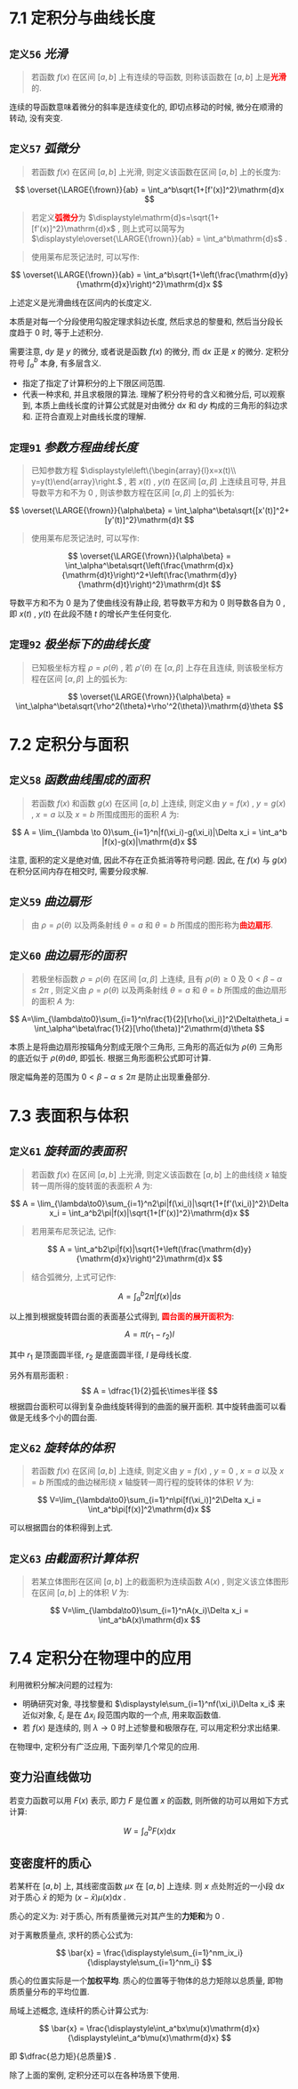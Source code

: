 
# 7.1 定积分与曲线长度

## `定义56` $光滑$

> 若函数 $f(x)$ 在区间 $[a,b]$ 上有连续的导函数, 则称该函数在 $[a,b]$ 上是<font color=red><b>光滑</b></font>的.

连续的导函数意味着微分的斜率是连续变化的, 即切点移动的时候, 微分在顺滑的转动, 没有突变.


## `定义57` $弧微分$

> 若函数 $f(x)$ 在区间 $[a,b]$ 上光滑, 则定义该函数在区间 $[a,b]$ 上的长度为:

$$
\overset{\LARGE{\frown}}{ab} = 
\int_a^b\sqrt{1+[f'(x)]^2}\mathrm{d}x
$$

> 若定义<font color=red><b>弧微分</b></font>为 $\displaystyle\mathrm{d}s=\sqrt{1+[f'(x)]^2}\mathrm{d}x$ , 则上式可以简写为 $\displaystyle\overset{\LARGE{\frown}}{ab} = \int_a^b\mathrm{d}s$ .

> 使用莱布尼茨记法时, 可以写作:

$$
\overset{\LARGE{\frown}}{ab} = 
\int_a^b\sqrt{1+\left(\frac{\mathrm{d}y}{\mathrm{d}x}\right)^2}\mathrm{d}x
$$

上述定义是光滑曲线在区间内的长度定义.

本质是对每一个分段使用勾股定理求斜边长度, 然后求总的黎曼和, 然后当分段长度趋于 $0$ 时, 等于上述积分.

需要注意, $\mathrm{d}y$ 是 $y$ 的微分, 或者说是函数 $f(x)$ 的微分, 而 $\mathrm{d}x$ 正是 $x$ 的微分. 
定积分符号 $\displaystyle\int_a^b$ 本身, 有多层含义. 
- 指定了指定了计算积分的上下限区间范围.
- 代表一种求和, 并且求极限的算法.
理解了积分符号的含义和微分后, 可以观察到, 本质上曲线长度的计算公式就是对由微分 $\mathrm{d}x$ 和 $\mathrm{d}y$ 构成的三角形的斜边求和. 正符合直观上对曲线长度的理解.



## `定理91` $参数方程曲线长度$

> 已知参数方程 $\displaystyle\left\{\begin{array}{l}x=x(t)\\ y=y(t)\end{array}\right.$ , 若 $x(t)$ , $y(t)$ 在区间 $[\alpha,\beta]$ 上连续且可导, 并且导数平方和不为 $0$ , 则该参数方程在区间 $[\alpha,\beta]$ 上的弧长为:

$$
\overset{\LARGE{\frown}}{\alpha\beta} = 
\int_\alpha^\beta\sqrt{[x'(t)]^2+[y'(t)]^2}\mathrm{d}t
$$

> 使用莱布尼茨记法时, 可以写作:

$$
\overset{\LARGE{\frown}}{\alpha\beta} = 
\int_\alpha^\beta\sqrt{\left(\frac{\mathrm{d}x}{\mathrm{d}t}\right)^2+\left(\frac{\mathrm{d}y}{\mathrm{d}t}\right)^2}\mathrm{d}t
$$


导数平方和不为 $0$ 是为了使曲线没有静止段, 若导数平方和为 $0$ 则导数各自为 $0$ , 即 $x(t)$ , $y(t)$ 在此段不随 $t$ 的增长产生任何变化. 


## `定理92` $极坐标下的曲线长度$

> 已知极坐标方程 $\rho=\rho(\theta)$ , 若 $\rho'(\theta)$ 在 $[\alpha,\beta]$ 上存在且连续, 则该极坐标方程在区间 $[\alpha,\beta]$ 上的弧长为:

$$
\overset{\LARGE{\frown}}{\alpha\beta} = 
\int_\alpha^\beta\sqrt{\rho^2(\theta)+\rho'^2(\theta)}\mathrm{d}\theta
$$


# 7.2 定积分与面积

## `定义58` $函数曲线围成的面积$

> 若函数 $f(x)$ 和函数 $g(x)$ 在区间 $[a,b]$ 上连续, 则定义由 $y=f(x)$ , $y=g(x)$ , $x=a$ 以及 $x=b$ 所围成图形的面积 $A$ 为:

$$
A = \lim_{\lambda \to 0}\sum_{i=1}^n|f(\xi_i)-g(\xi_i)|\Delta x_i = 
\int_a^b |f(x)-g(x)|\mathrm{d}x
$$

注意, 面积的定义是绝对值, 因此不存在正负抵消等符号问题. 因此, 在 $f(x)$ 与 $g(x)$ 在积分区间内存在相交时, 需要分段求解.


## `定义59` $曲边扇形$

> 由 $\rho=\rho(\theta)$ 以及两条射线 $\theta=a$ 和 $\theta=b$ 所围成的图形称为<font color=red><b>曲边扇形</b></font>.


## `定义60` $曲边扇形的面积$

> 若极坐标函数 $\rho=\rho(\theta)$ 在区间 $[\alpha,\beta]$ 上连续, 且有 $\rho(\theta)\geq0$ 及 $0<\beta-\alpha\leq2\pi$ , 则定义由 $\rho=\rho(\theta)$ 以及两条射线 $\theta=a$ 和 $\theta=b$ 所围成的曲边扇形的面积 $A$ 为:

$$
A=\lim_{\lambda\to0}\sum_{i=1}^n\frac{1}{2}[\rho(\xi_i)]^2\Delta\theta_i = 
\int_\alpha^\beta\frac{1}{2}[\rho(\theta)]^2\mathrm{d}\theta
$$

本质上是将曲边扇形按辐角分割成无限个三角形, 三角形的高近似为 $\rho(\theta)$ 三角形的底近似于 $\rho(\theta)\mathrm{d}\theta$, 即弧长. 根据三角形面积公式即可计算.

限定幅角差的范围为 $0<\beta-\alpha\leq2\pi$ 是防止出现重叠部分.


# 7.3 表面积与体积

## `定义61` $旋转面的表面积$

> 若函数 $f(x)$ 在区间 $[a,b]$ 上光滑, 则定义该函数在 $[a,b]$ 上的曲线绕 $x$ 轴旋转一周所得的旋转面的表面积 $A$ 为:

$$
A = \lim_{\lambda\to0}\sum_{i=1}^n2\pi|f(\xi_i)|\sqrt{1+[f'(\xi_i)]^2}\Delta x_i = 
\int_a^b2\pi|f(x)|\sqrt{1+[f'(x)]^2}\mathrm{d}x
$$

> 若用莱布尼茨记法, 记作:

$$
A = \int_a^b2\pi|f(x)|\sqrt{1+\left(\frac{\mathrm{d}y}{\mathrm{d}x}\right)^2}\mathrm{d}x
$$

> 结合弧微分, 上式可记作:

$$
A = \int_a^b2\pi|f(x)|\mathrm{d}s
$$

以上推到根据旋转圆台面的表面基公式得到, <font color=red><b>圆台面的展开面积为</b></font>:

$$
A = \pi(r_1-r_2)l
$$

其中 $r_1$ 是顶面圆半径, $r_2$ 是底面圆半径, $l$ 是母线长度.

另外有扇形面积 :
$$
A = \dfrac{1}{2}弧长\times半径
$$ 
根据圆台面积可以得到复杂曲线旋转得到的曲面的展开面积. 其中旋转曲面可以看做是无线多个小的圆台面.


## `定义62` $旋转体的体积$

> 若函数 $f(x)$ 在区间 $[a,b]$ 上连续, 则定义由 $y=f(x)$ , $y=0$ , $x=a$ 以及 $x=b$ 所围成的曲边梯形绕 $x$ 轴旋转一周行程的旋转体的体积 $V$ 为:

$$
V=\lim_{\lambda\to0}\sum_{i=1}^n\pi[f(\xi_i)]^2\Delta x_i = 
\int_a^b\pi[f(x)]^2\mathrm{d}x
$$

可以根据圆台的体积得到上式.


## `定义63` $由截面积计算体积$

> 若某立体图形在区间 $[a,b]$ 上的截面积为连续函数 $A(x)$ , 则定义该立体图形在区间 $[a,b]$ 上的体积 $V$ 为:

$$
V=\lim_{\lambda\to0}\sum_{i=1}^nA(x_i)\Delta x_i = 
\int_a^bA(x)\mathrm{d}x
$$


# 7.4 定积分在物理中的应用

利用微积分解决问题的过程为:
- 明确研究对象, 寻找黎曼和 $\displaystyle\sum_{i=1}^nf(\xi_i)\Delta x_i$ 来近似对象, $\xi_i$ 是在 $\Delta x_i$ 段范围内取的一个点, 用来取函数值.
- 若 $f(x)$ 是连续的, 则 $\lambda\to0$ 时上述黎曼和极限存在, 可以用定积分求出结果.

在物理中, 定积分有广泛应用, 下面列举几个常见的应用.

## 变力沿直线做功

若变力函数可以用 $F(x)$ 表示, 即力 $F$ 是位置 $x$ 的函数, 则所做的功可以用如下方式计算:

$$
W = \int_a^bF(x)\mathrm{d}x
$$


## 变密度杆的质心

若某杆在 $[a,b]$ 上, 其线密度函数 $\mu{x}$ 在 $[a,b]$ 上连续.
则 $x$ 点处附近的一小段 $\mathrm{d}x$ 对于质心 $\bar{x}$ 的矩为 $(x-\bar{x})\mu(x)\mathrm{d}x$ .

质心的定义为: 对于质心, 所有质量微元对其产生的**力矩和**为 $0$ .

对于离散质量点, 求杆的质心公式为:

$$
\bar{x} = \frac{\displaystyle\sum_{i=1}^nm_ix_i}{\displaystyle\sum_{i=1}^nm_i}
$$

质心的位置实际是一个**加权平均**. 质心的位置等于物体的总力矩除以总质量, 即物质质量分布的平均位置.

局域上述概念, 连续杆的质心计算公式为:

$$
\bar{x} = 
\frac{\displaystyle\int_a^bx\mu(x)\mathrm{d}x}{\displaystyle\int_a^b\mu(x)\mathrm{d}x}
$$

即 $\dfrac{总力矩}{总质量}$ .

除了上面的案例, 定积分还可以在各种场景下使用.